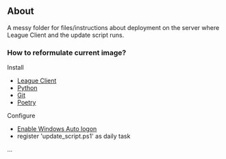 ## About
A messy folder for files/instructions about deployment on the server where League Client and the update script runs.

### How to reformulate current image?
Install
- [League Client](https://download.kr.riotgames.com/league?_gl=1*e509tb*_ga*NTYwNTAzODc0LjE2Mjg2NjI5NjE.*_ga_FXBJE5DEDD*MTYyOTMwNzk1NS40LjAuMTYyOTMwNzk1NS42MA..)
- [Python](https://www.python.org/downloads/)
- [Git](https://git-scm.com/downloads)
- [Poetry](https://python-poetry.org/docs/)

Configure
- [Enable Windows Auto logon](https://docs.microsoft.com/en-us/sysinternals/downloads/autologon)
- register 'update_script.ps1' as daily task

...